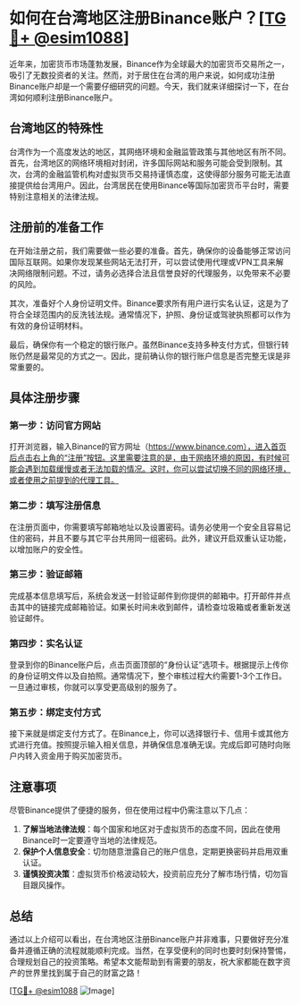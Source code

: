 # 如何在台湾地区注册Binance账户？[[TG💪+ @esim1088](https://t.me/s/esim1088)]

近年来，加密货币市场蓬勃发展，Binance作为全球最大的加密货币交易所之一，吸引了无数投资者的关注。然而，对于居住在台湾的用户来说，如何成功注册Binance账户却是一个需要仔细研究的问题。今天，我们就来详细探讨一下，在台湾如何顺利注册Binance账户。

## 台湾地区的特殊性

台湾作为一个高度发达的地区，其网络环境和金融监管政策与其他地区有所不同。首先，台湾地区的网络环境相对封闭，许多国际网站和服务可能会受到限制。其次，台湾的金融监管机构对虚拟货币交易持谨慎态度，这使得部分服务可能无法直接提供给台湾用户。因此，台湾居民在使用Binance等国际加密货币平台时，需要特别注意相关的法律法规。

## 注册前的准备工作

在开始注册之前，我们需要做一些必要的准备。首先，确保你的设备能够正常访问国际互联网。如果你发现某些网站无法打开，可以尝试使用代理或VPN工具来解决网络限制问题。不过，请务必选择合法且信誉良好的代理服务，以免带来不必要的风险。

其次，准备好个人身份证明文件。Binance要求所有用户进行实名认证，这是为了符合全球范围内的反洗钱法规。通常情况下，护照、身份证或驾驶执照都可以作为有效的身份证明材料。

最后，确保你有一个稳定的银行账户。虽然Binance支持多种支付方式，但银行转账仍然是最常见的方式之一。因此，提前确认你的银行账户信息是否完整无误是非常重要的。

## 具体注册步骤

### 第一步：访问官方网站

打开浏览器，输入Binance的官方网址（https://www.binance.com），进入首页后点击右上角的“注册”按钮。这里需要注意的是，由于网络环境的原因，有时候可能会遇到加载缓慢或者无法加载的情况。这时，你可以尝试切换不同的网络环境，或者使用之前提到的代理工具。

### 第二步：填写注册信息

在注册页面中，你需要填写邮箱地址以及设置密码。请务必使用一个安全且容易记住的密码，并且不要与其它平台共用同一组密码。此外，建议开启双重认证功能，以增加账户的安全性。

### 第三步：验证邮箱

完成基本信息填写后，系统会发送一封验证邮件到你提供的邮箱中。打开邮件并点击其中的链接完成邮箱验证。如果长时间未收到邮件，请检查垃圾箱或者重新发送验证邮件。

### 第四步：实名认证

登录到你的Binance账户后，点击页面顶部的“身份认证”选项卡。根据提示上传你的身份证明文件以及自拍照。通常情况下，整个审核过程大约需要1-3个工作日。一旦通过审核，你就可以享受更高级别的服务了。

### 第五步：绑定支付方式

接下来就是绑定支付方式了。在Binance上，你可以选择银行卡、信用卡或其他方式进行充值。按照提示输入相关信息，并确保信息准确无误。完成后即可随时向账户内转入资金用于购买加密货币。

## 注意事项

尽管Binance提供了便捷的服务，但在使用过程中仍需注意以下几点：

1. **了解当地法律法规**：每个国家和地区对于虚拟货币的态度不同，因此在使用Binance时一定要遵守当地的法律规范。
2. **保护个人信息安全**：切勿随意泄露自己的账户信息，定期更换密码并启用双重认证。
3. **谨慎投资决策**：虚拟货币价格波动较大，投资前应充分了解市场行情，切勿盲目跟风操作。

## 总结

通过以上介绍可以看出，在台湾地区注册Binance账户并非难事，只要做好充分准备并遵循正确的流程就能顺利完成。当然，在享受便利的同时也要时刻保持警惕，合理规划自己的投资策略。希望本文能帮助到有需要的朋友，祝大家都能在数字资产的世界里找到属于自己的财富之路！

[[TG💪+ @esim1088](https://t.me/s/esim1088) ![Image](https://i.postimg.cc/4NQfJmqS/Snipaste-2025-05-13-00-14-12.png)]